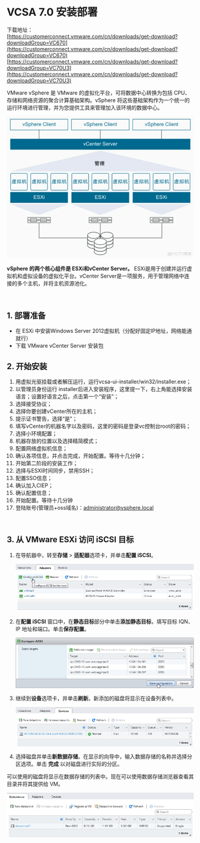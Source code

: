 # VCSA 7.0 安装部署

下载地址：  
[https://customerconnect.vmware.com/cn/downloads/get-download?downloadGroup=VC670](https://customerconnect.vmware.com/cn/downloads/get-download?downloadGroup=VC670)  
[https://customerconnect.vmware.com/cn/downloads/get-download?downloadGroup=VC70U3](https://customerconnect.vmware.com/cn/downloads/get-download?downloadGroup=VC70U3)  

VMware vSphere 是 VMware 的虚拟化平台，可将数据中心转换为包括 CPU、存储和网络资源的聚合计算基础架构。vSphere 将这些基础架构作为一个统一的运行环境进行管理，并为您提供工具来管理加入该环境的数据中心。

​![2020年 VMware Center Server Appliance VCSA 7.0 安装部署_vsphere](assets/net-img-b69e19fa284a5b8037fe953209367436-20230904172221-x9czec7.png)​

**vSphere 的两个核心组件是 ESXi和vCenter Server。** ESXi是用于创建并运行虚拟机和虚拟设备的虚拟化平台。vCenter Server是一项服务，用于管理网络中连接的多个主机，并将主机资源池化。

​​

## 1. 部署准备

* 在 ESXi 中安装Windows Server 2012虚拟机（分配好固定IP地址，网络能通就行）
* 下载 VMware vCenter Server 安装包

## 2. 开始安装

1. 用虚拟光驱挂载或者解压运行，运行vcsa-ui-installer/win32/installer.exe；
2. 以管理员身份运行 installer后进入安装程序，这里提一下，右上角能选择安装语言；设置好语言之后，点击第一个“安装”；
3. 选择接受协议；
4. 选择你要创建vCenter所在的主机；
5. 提示证书警告，选择“是”；
6. 填写vCenter的机器名字以及密码，这里的密码是登录vc控制台root的密码；
7. 选择小环境配置；
8. 机器存放的位置以及选择精简模式；
9. 配置网络虚拟机信息；
10. 确认各项信息，并点击完成，开始配置。等待十几分钟；
11. 开始第二阶段的安装工作；
12. 选择与ESXI时间同步，禁用SSH；
13. 配置SSO信息；
14. 确认加入CIEP；
15. 确认配置信息；
16. 开始配置。等待十几分钟
17. 登陆账号(管理员+oss域名)：<administrator@vsphere.local>

‍

## 3. 从 VMware ESXi 访问 iSCSI 目标

1. 在导航器中，转至**存储** > **适配器**选项卡，并单击**配置 iSCSI**。

    ​![../_images/iscsi_vmware_esxi1.png](assets/net-img-iscsi_vmware_esxi1-20230828173708-yx9cv97.png)​
2. 在**配置 iSCSI** 窗口中，在**静态目标**部分中单击**添加静态目标**，填写目标 IQN、IP 地址和端口。单击**保存配置**。

    ​![../_images/iscsi_vmware_esxi2.png](assets/net-img-iscsi_vmware_esxi2-20230828173708-jsp0c9m.png)​
3. 继续到**设备**选项卡，并单击**刷新**。新添加的磁盘将显示在设备列表中。

    ​![../_images/iscsi_vmware_esxi3.png](assets/net-img-iscsi_vmware_esxi3-20230828173709-covdczy.png)​
4. 选择磁盘并单击**新数据存储**。在显示的向导中，输入数据存储的名称并选择分区选项。单击 **完成** 以对磁盘进行实际的分区。

可以使用的磁盘将显示在数据存储的列表中。现在可以使用数据存储浏览器查看其目录并将其提供给 VM。

​![../_images/iscsi_vmware_esxi4.png](assets/net-img-iscsi_vmware_esxi4-20230828173709-0obebu4.png)​

‍
